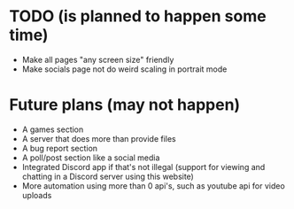 # TODO (is planned to happen some time)

* Make all pages "any screen size" friendly
* Make socials page not do weird scaling in portrait mode

# Future plans (may not happen)

* A games section
* A server that does more than provide files
* A bug report section
* A poll/post section like a social media
* Integrated Discord app if that's not illegal (support for viewing and chatting in a Discord server using this website)
* More automation using more than 0 api's, such as youtube api for video uploads